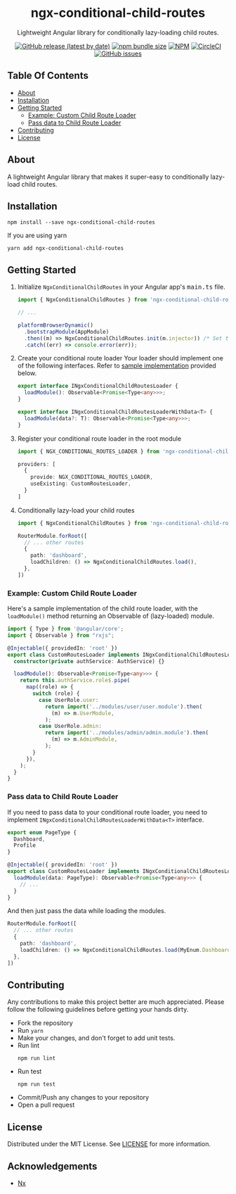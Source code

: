 <div style="text-align:center">

# ngx-conditional-child-routes

  <p>
    Lightweight Angular library for conditionally lazy-loading child routes.
  </p>

[![GitHub release (latest by date)](https://img.shields.io/github/v/release/gulsharan/ngx-conditional-child-routes)](https://github.com/gulsharan/ngx-conditional-child-routes/releases)
[![npm bundle size](https://img.shields.io/bundlephobia/minzip/ngx-conditional-child-routes)](https://bundlephobia.com/package/ngx-conditional-child-routes)
[![NPM](https://img.shields.io/npm/l/ngx-conditional-child-routes)](https://github.com/gulsharan/ngx-conditional-child-routes/blob/main/LICENSE)
[![CircleCI](https://img.shields.io/circleci/build/gh/gulsharan/ngx-conditional-child-routes?token=96c1a7c4cc2e0a71cc6f22b30277f35d393e54ff)](https://app.circleci.com/pipelines/github/gulsharan/ngx-conditional-child-routes)
[![GitHub issues](https://img.shields.io/github/issues/gulsharan/ngx-conditional-child-routes)](https://github.com/gulsharan/ngx-conditional-child-routes/issues)

</div>

## Table Of Contents

- [About](#about)
- [Installation](#installation)
- [Getting Started](#getting-started)
  - [Example: Custom Child Route Loader](#example-custom-child-route-loader)
  - [Pass data to Child Route Loader](#pass-data-to-child-route-loader)
- [Contributing](#contributing)
- [License](#license)

## About

A lightweight Angular library that makes it super-easy to conditionally lazy-load child routes.

## Installation
```
npm install --save ngx-conditional-child-routes
```
If you are using yarn
```
yarn add ngx-conditional-child-routes
```

## Getting Started

1. Initialize `NgxConditionalChildRoutes` in your Angular app's <kbd>main.ts</kbd> file.

    ```typescript
    import { NgxConditionalChildRoutes } from 'ngx-conditional-child-routes';
    
    // ...
    
    platformBrowserDynamic()
      .bootstrapModule(AppModule)
      .then((m) => NgxConditionalChildRoutes.init(m.injector)) /* Set the injector */
      .catch((err) => console.error(err));
    ```

2. Create your conditional route loader
   Your loader should implement one of the following interfaces. Refer to [sample implementation](#example-custom-child-route-loader) provided below.

    ```typescript
    export interface INgxConditionalChildRoutesLoader {
      loadModule(): Observable<Promise<Type<any>>>;
    }
    
    export interface INgxConditionalChildRoutesLoaderWithData<T> {
      loadModule(data?: T): Observable<Promise<Type<any>>>;
    }
    ```    

3. Register your conditional route loader in the root module
    ```typescript
    import { NGX_CONDITIONAL_ROUTES_LOADER } from 'ngx-conditional-child-routes';
    
    providers: [
      {
        provide: NGX_CONDITIONAL_ROUTES_LOADER,
        useExisting: CustomRoutesLoader,
      }
    ]
    ```

4. Conditionally lazy-load your child routes
    ```typescript
    import { NgxConditionalChildRoutes } from 'ngx-conditional-child-routes';
    
    RouterModule.forRoot([
      // ... other routes
      {
        path: 'dashboard',
        loadChildren: () => NgxConditionalChildRoutes.load(),
      },
    ])
    ```

### Example: Custom Child Route Loader
Here's a sample implementation of the child route loader, with the `loadModule()` method returning an Observable of (lazy-loaded) module.

```typescript
import { Type } from '@angular/core';
import { Observable } from "rxjs";

@Injectable({ providedIn: 'root' })
export class CustomRoutesLoader implements INgxConditionalChildRoutesLoader {
  constructor(private authService: AuthService) {}

  loadModule(): Observable<Promise<Type<any>>> {
    return this.authService.role$.pipe(
      map((role) => {
        switch (role) {
          case UserRole.user:
            return import('../modules/user/user.module').then(
              (m) => m.UserModule,
            );
          case UserRole.admin:
            return import('../modules/admin/admin.module').then(
              (m) => m.AdminModule,
            );
        }
      }),
    );
  }
}

```

### Pass data to Child Route Loader
If you need to pass data to your conditional route loader,
you need to implement `INgxConditionalChildRoutesLoaderWithData<T>` interface.

```typescript
export enum PageType {
  Dashboard,
  Profile
}

@Injectable({ providedIn: 'root' })
export class CustomRoutesLoader implements INgxConditionalChildRoutesLoader<PageType> {
  loadModule(data: PageType): Observable<Promise<Type<any>>> {
    // ...
  }
}
```

And then just pass the data while loading the modules.

```typescript
RouterModule.forRoot([
  // ... other routes
  {
    path: 'dashboard',
    loadChildren: () => NgxConditionalChildRoutes.load(MyEnum.Dashboard),
  },
])
```

## Contributing
Any contributions to make this project better are much appreciated. Please follow the following guidelines
before getting your hands dirty.

- Fork the repository
- Run `yarn`
- Make your changes, and don't forget to add unit tests.
- Run lint
  ```
  npm run lint
  ```
- Run test
  ```
  npm run test
  ```
- Commit/Push any changes to your repository
- Open a pull request

## License
Distributed under the MIT License. See [LICENSE](https://github.com/gulsharan/ngx-pusher/blob/main/LICENSE) for more information.

## Acknowledgements
- [Nx](https://www.npmjs.com/package/nx)
